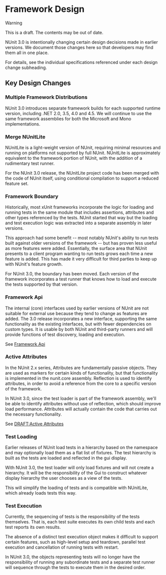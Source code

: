 # Framework Design

> [!WARNING]
> This is a draft. The contents may be out of date.

NUnit 3.0 is intentionally changing certain design decisions made in earlier versions. We document those changes here so
that developers may find them all in one place.

For details, see the individual specifications referenced under each design change subheading.

## Key Design Changes

### Multiple Framework Distributions

NUnit 3.0 introduces separate framework builds for each supported runtime version, including .NET 2.0, 3.5, 4.0 and 4.5.
We will continue to use the same framework assemblies for both the Microsoft and Mono implementations.

### Merge NUnitLite

NUnitLite is a light-weight version of NUnit, requiring minimal resources and running on platforms not supported by full
NUnit. NUnitLite is approximately equivalent to the framework portion of NUnit, with the addition of a rudimentary test
runner.

For the NUnit 3.0 release, the NUnitLite project code has been merged with the code of NUnit itself, using conditional
compilation to support a reduced feature set.

### Framework Boundary

Historically, most xUnit frameworks incorporate the logic for loading and running tests in the same module that includes
assertions, attributes and other types referenced by the tests. NUnit started that way but the loading and test
execution logic was extracted into a separate assembly in later versions.

This approach had some benefit -- most notably NUnit's ability to run tests built against older versions of the
framework -- but has proven less useful as more features were added. Essentially, the surface area that NUnit presents
to a client program wanting to run tests grows each time a new feature is added. This has made it very difficult for
third parties to keep up with NUnit's feature growth.

For NUnit 3.0, the boundary has been moved. Each version of the framework incorporates a test runner that knows how to
load and execute the tests supported by that version.

### Framework Api

The internal (core) interfaces used by earlier versions of NUnit are not suitable for external use because they tend to
change as features are added. The 3.0 release incorporates a new interface, supporting the same functionality as the
existing interfaces, but with fewer dependencies on custom types. It is usable by both NUnit and third-party runners and
will provide functions of test discovery, loading and execution.

See [Framework Api](Framework-Api.md)

### Active Attributes

In the NUnit 2.x series, Attributes are fundamentally passive objects. They are used as markers for certain kinds of
functionality, but that functionality is implemented in the nunit.core assembly. Reflection is used to identify
attributes, in order to avoid a reference from the core to a specific version of the framework.

In NUnit 3.0, since the test loader is part of the framework assembly, we'll be able to identify attributes without use
of reflection, which should improve load performance. Attributes will actually contain the code that carries out the
necessary functionality.

See [DRAFT:Active Attributes](Active-Attributes.md)

### Test Loading

Earlier releases of NUnit load tests in a hierarchy based on the namespace and may optionally load them as a flat list
of fixtures. The test hierarchy is built as the tests are loaded and reflected in the gui display.

With NUnit 3.0, the test loader will only load fixtures and will not create a hierarchy. It will be the responsibility
of the Gui to construct whatever display hierarchy the user chooses as a view of the tests.

This will simplify the loading of tests and is compatible with NUnitLite, which already loads tests this way.

### Test Execution

Currently, the sequencing of tests is the responsibility of the tests themselves. That is, each test suite executes its
own child tests and each test reports its own results.

The absence of a distinct test execution object makes it difficult to support certain features, such as high-level setup
and teardown, parallel test execution and cancellation of running tests with restart.

In NUnit 3.0, the objects representing tests will no longer have the responsibility of running any subordinate tests and
a separate test runner will sequence through the tests to execute them in the desired order.
